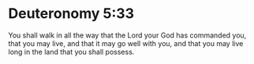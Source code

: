 # Deuteronomy 5:33

You shall walk in all the way that the Lord your God has commanded you, that you may live, and that it may go well with you, and that you may live long in the land that you shall possess.
